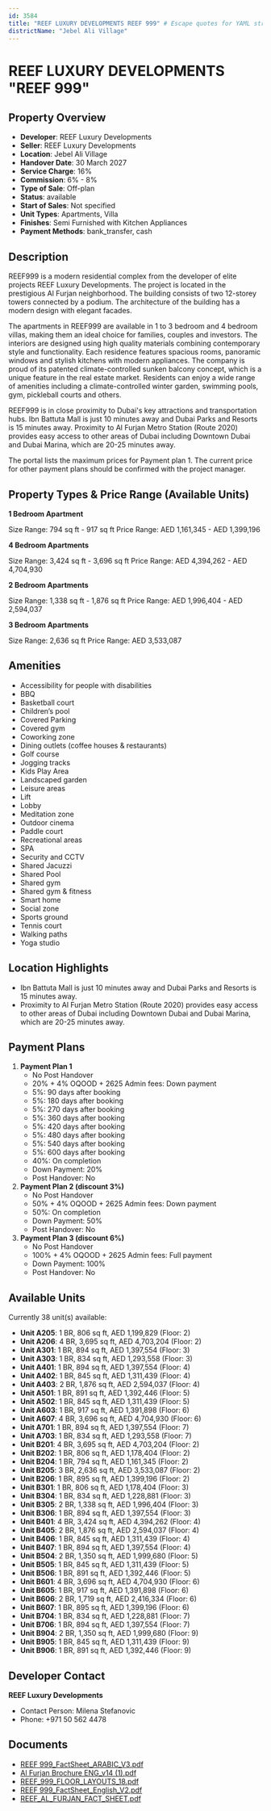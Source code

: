 ```yaml
---
id: 3584
title: "REEF LUXURY DEVELOPMENTS REEF 999" # Escape quotes for YAML string
districtName: "Jebel Ali Village"
---
```


# REEF LUXURY DEVELOPMENTS "REEF 999"

## Property Overview
- **Developer**: REEF Luxury Developments
- **Seller**: REEF Luxury Developments
- **Location**: Jebel Ali Village
- **Handover Date**: 30 March 2027
- **Service Charge**: 16%
- **Commission**: 6% - 8%
- **Type of Sale**: Off-plan
- **Status**: available
- **Start of Sales**: Not specified
- **Unit Types**: Apartments, Villa
- **Finishes**: Semi Furnished with Kitchen Appliances
- **Payment Methods**: bank_transfer, cash

## Description
REEF999 is a modern residential complex from the developer of elite projects REEF Luxury Developments. The project is located in the prestigious Al Furjan neighborhood. The building consists of two 12-storey towers connected by a podium. The architecture of the building has a modern design with elegant facades.

The apartments in REEF999 are available in 1 to 3 bedroom and 4 bedroom villas, making them an ideal choice for families, couples and investors. The interiors are designed using high quality materials combining contemporary style and functionality. Each residence features spacious rooms, panoramic windows and stylish kitchens with modern appliances. The company is proud of its patented climate-controlled sunken balcony concept, which is a unique feature in the real estate market. Residents can enjoy a wide range of amenities including a climate-controlled winter garden, swimming pools, gym,  pickleball courts and others.

REEF999 is in close proximity to Dubai's key attractions and transportation hubs. Ibn Battuta Mall is just 10 minutes away and Dubai Parks and Resorts is 15 minutes away. Proximity to Al Furjan Metro Station (Route 2020) provides easy access to other areas of Dubai including Downtown Dubai and Dubai Marina, which are 20-25 minutes away.

The portal lists the maximum prices for Payment plan 1. The current price for other payment plans should be confirmed with the project manager.

## Property Types & Price Range (Available Units)
**1 Bedroom Apartment**

Size Range: 794 sq ft - 917 sq ft
Price Range: AED 1,161,345 - AED 1,399,196

**4 Bedroom Apartments**

Size Range: 3,424 sq ft - 3,696 sq ft
Price Range: AED 4,394,262 - AED 4,704,930

**2 Bedroom Apartments**

Size Range: 1,338 sq ft - 1,876 sq ft
Price Range: AED 1,996,404 - AED 2,594,037

**3 Bedroom Apartments**

Size Range: 2,636 sq ft
Price Range: AED 3,533,087

## Amenities
- Accessibility for people with disabilities
- BBQ
- Basketball court
- Children’s pool
- Covered Parking
- Covered gym
- Coworking zone
- Dining outlets  (coffee houses & restaurants)
- Golf course
- Jogging tracks
- Kids Play Area
- Landscaped garden
- Leisure areas
- Lift
- Lobby
- Meditation zone
- Outdoor cinema
- Paddle court
- Recreational areas
- SPA
- Security and CCTV
- Shared Jacuzzi
- Shared Pool
- Shared gym
- Shared gym & fitness
- Smart home
- Social zone
- Sports ground
- Tennis court
- Walking paths
- Yoga studio

## Location Highlights
- Ibn Battuta Mall is just 10 minutes away and Dubai Parks and Resorts is 15 minutes away.
- Proximity to Al Furjan Metro Station (Route 2020) provides easy access to other areas of Dubai including Downtown Dubai and Dubai Marina, which are 20-25 minutes away.

## Payment Plans
1. **Payment Plan 1**
   - No Post Handover
   - 20% + 4% OQOOD + 2625 Admin fees: Down payment
   - 5%: 90 days after booking
   - 5%: 180 days after booking
   - 5%: 270 days after booking
   - 5%: 360 days after booking
   - 5%: 420 days after booking
   - 5%: 480 days after booking
   - 5%: 540 days after booking
   - 5%: 600 days after booking
   - 40%: On completion
   - Down Payment: 20%
   - Post Handover: No
2. **Payment Plan 2 (discount 3%)**
   - No Post Handover
   - 50% + 4% OQOOD + 2625 Admin fees: Down payment
   - 50%: On completion
   - Down Payment: 50%
   - Post Handover: No
3. **Payment Plan 3 (discount 6%)**
   - No Post Handover
   - 100% + 4% OQOOD + 2625 Admin fees: Full payment
   - Down Payment: 100%
   - Post Handover: No

## Available Units
Currently 38 unit(s) available:
- **Unit A205**: 1 BR, 806 sq ft, AED 1,199,829 (Floor: 2)
- **Unit A206**: 4 BR, 3,695 sq ft, AED 4,703,204 (Floor: 2)
- **Unit A301**: 1 BR, 894 sq ft, AED 1,397,554 (Floor: 3)
- **Unit A303**: 1 BR, 834 sq ft, AED 1,293,558 (Floor: 3)
- **Unit A401**: 1 BR, 894 sq ft, AED 1,397,554 (Floor: 4)
- **Unit A402**: 1 BR, 845 sq ft, AED 1,311,439 (Floor: 4)
- **Unit A403**: 2 BR, 1,876 sq ft, AED 2,594,037 (Floor: 4)
- **Unit A501**: 1 BR, 891 sq ft, AED 1,392,446 (Floor: 5)
- **Unit A502**: 1 BR, 845 sq ft, AED 1,311,439 (Floor: 5)
- **Unit A603**: 1 BR, 917 sq ft, AED 1,391,898 (Floor: 6)
- **Unit A607**: 4 BR, 3,696 sq ft, AED 4,704,930 (Floor: 6)
- **Unit A701**: 1 BR, 894 sq ft, AED 1,397,554 (Floor: 7)
- **Unit A703**: 1 BR, 834 sq ft, AED 1,293,558 (Floor: 7)
- **Unit B201**: 4 BR, 3,695 sq ft, AED 4,703,204 (Floor: 2)
- **Unit B202**: 1 BR, 806 sq ft, AED 1,178,404 (Floor: 2)
- **Unit B204**: 1 BR, 794 sq ft, AED 1,161,345 (Floor: 2)
- **Unit B205**: 3 BR, 2,636 sq ft, AED 3,533,087 (Floor: 2)
- **Unit B206**: 1 BR, 895 sq ft, AED 1,399,196 (Floor: 2)
- **Unit B301**: 1 BR, 806 sq ft, AED 1,178,404 (Floor: 3)
- **Unit B304**: 1 BR, 834 sq ft, AED 1,228,881 (Floor: 3)
- **Unit B305**: 2 BR, 1,338 sq ft, AED 1,996,404 (Floor: 3)
- **Unit B306**: 1 BR, 894 sq ft, AED 1,397,554 (Floor: 3)
- **Unit B401**: 4 BR, 3,424 sq ft, AED 4,394,262 (Floor: 4)
- **Unit B405**: 2 BR, 1,876 sq ft, AED 2,594,037 (Floor: 4)
- **Unit B406**: 1 BR, 845 sq ft, AED 1,311,439 (Floor: 4)
- **Unit B407**: 1 BR, 894 sq ft, AED 1,397,554 (Floor: 4)
- **Unit B504**: 2 BR, 1,350 sq ft, AED 1,999,680 (Floor: 5)
- **Unit B505**: 1 BR, 845 sq ft, AED 1,311,439 (Floor: 5)
- **Unit B506**: 1 BR, 891 sq ft, AED 1,392,446 (Floor: 5)
- **Unit B601**: 4 BR, 3,696 sq ft, AED 4,704,930 (Floor: 6)
- **Unit B605**: 1 BR, 917 sq ft, AED 1,391,898 (Floor: 6)
- **Unit B606**: 2 BR, 1,719 sq ft, AED 2,416,334 (Floor: 6)
- **Unit B607**: 1 BR, 895 sq ft, AED 1,399,196 (Floor: 6)
- **Unit B704**: 1 BR, 834 sq ft, AED 1,228,881 (Floor: 7)
- **Unit B706**: 1 BR, 894 sq ft, AED 1,397,554 (Floor: 7)
- **Unit B904**: 2 BR, 1,350 sq ft, AED 1,999,680 (Floor: 9)
- **Unit B905**: 1 BR, 845 sq ft, AED 1,311,439 (Floor: 9)
- **Unit B906**: 1 BR, 891 sq ft, AED 1,392,446 (Floor: 9)

## Developer Contact
**REEF Luxury Developments**
- Contact Person: Milena Stefanovic
- Phone: +971 50 562 4478

## Documents
- [REEF 999_FactSheet_ARABIC_V3.pdf](https://cdn.geniemap.net/2025/02/20/4Kf4iWrZL27xM9FSli3nqwLBVOXHv82zxcg0SdLR.pdf)
- [Al Furjan Brochure ENG_v14 (1).pdf](https://cdn.geniemap.net/2024/12/24/YU4kThSNXQ91yX614I0uielG4cYwUe9DVPhHeE7N.pdf)
- [REEF_999_FLOOR_LAYOUTS_18.pdf](https://cdn.geniemap.net/2024/12/26/lynPC0Iy6AzOF2p1TPDO4Fklqq16CtizTKc2HVZI.pdf)
- [REEF 999_FactSheet_English_V2.pdf](https://cdn.geniemap.net/2025/02/20/slrJVMQiiNBKmK9ftpwNCFKiov4c7q01jOKBwQmN.pdf)
- [REEF_AL_FURJAN_FACT_SHEET.pdf](https://cdn.geniemap.net/2024/12/26/EnvQiyiOj1fdZ8WPUzg3hJF1tEbitjZ1syG2VhYG.pdf)
